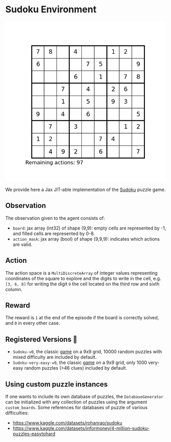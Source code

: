 # Sudoku Environment

<p align="center">
        <img src="../env_anim/sudoku.gif" width="500"/>
</p>

We provide here a Jax JIT-able implementation of the
[Sudoku](https://en.wikipedia.org/wiki/Sudoku) puzzle game.


## Observation
The observation given to the agent consists of:


- `board`: jax array (int32) of shape (9,9):
    empty cells are represented by -1, and filled cells are represented by 0-8.
- `action_mask`: jax array (bool) of shape (9,9,9):
    indicates which actions are valid.



## Action
The action space is a `MultiDiscreteArray` of integer values representing coordinates of the square
to explore and the digits to write in the cell, e.g. `[3, 6, 8]` for writing the digit `9`
the cell located on the third row and sixth column.


## Reward
The reward is `1` at the end of the episode if the board is correctly solved, and `0` in every
other case.


## Registered Versions 📖
- `Sudoku-v0`, the classic [game](https://en.wikipedia.org/wiki/Sudoku) on
a 9x9 grid, 10000 random puzzles with mixed difficulty are included by default.
- `Sudoku-very-easy-v0`, the classic [game](https://en.wikipedia.org/wiki/Sudoku) on
a 9x9 grid, only 1000 very-easy random puzzles (>46 clues) included by default.

## Using custom puzzle instances
If one wants to include its own database of puzzles, the `DatabaseGenerator` can be initialized with any collection of puzzles using the argument `custom_boards`.
Some references for databases of puzzle of various difficulties:
 - https://www.kaggle.com/datasets/rohanrao/sudoku
 - https://www.kaggle.com/datasets/informoney/4-million-sudoku-puzzles-easytohard

